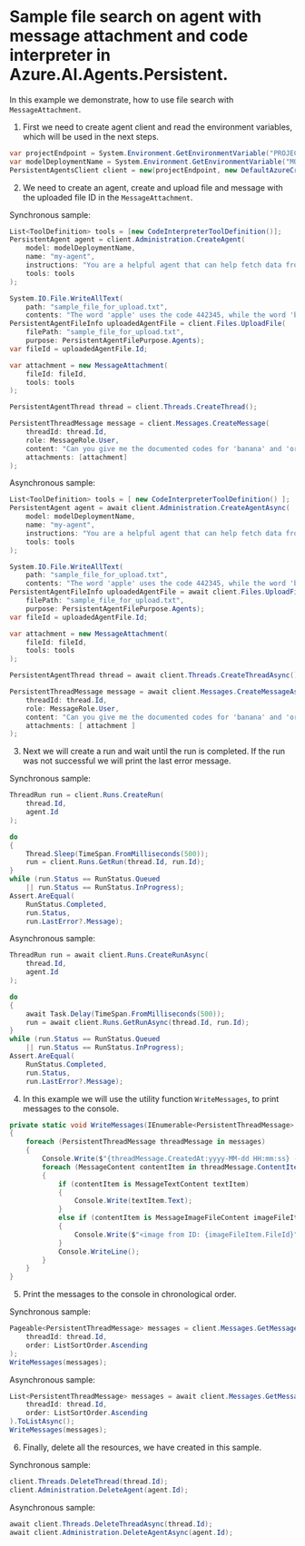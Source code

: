 # Sample file search on agent with message attachment and code interpreter in Azure.AI.Agents.Persistent.

In this example we demonstrate, how to use file search with `MessageAttachment`.

1. First we need to create agent client and read the environment variables, which will be used in the next steps.
```C# Snippet:AgentsCodeInterpreterFileAttachment_CreateClient
var projectEndpoint = System.Environment.GetEnvironmentVariable("PROJECT_ENDPOINT");
var modelDeploymentName = System.Environment.GetEnvironmentVariable("MODEL_DEPLOYMENT_NAME");
PersistentAgentsClient client = new(projectEndpoint, new DefaultAzureCredential());
```

2. We need to create an agent, create and upload file and message with the uploaded file ID in the `MessageAttachment`.

Synchronous sample:
```C# Snippet:AgentsCreateAgentWithInterpreterToolSync
List<ToolDefinition> tools = [new CodeInterpreterToolDefinition()];
PersistentAgent agent = client.Administration.CreateAgent(
    model: modelDeploymentName,
    name: "my-agent",
    instructions: "You are a helpful agent that can help fetch data from files you know about.",
    tools: tools
);

System.IO.File.WriteAllText(
    path: "sample_file_for_upload.txt",
    contents: "The word 'apple' uses the code 442345, while the word 'banana' uses the code 673457.");
PersistentAgentFileInfo uploadedAgentFile = client.Files.UploadFile(
    filePath: "sample_file_for_upload.txt",
    purpose: PersistentAgentFilePurpose.Agents);
var fileId = uploadedAgentFile.Id;

var attachment = new MessageAttachment(
    fileId: fileId,
    tools: tools
);

PersistentAgentThread thread = client.Threads.CreateThread();

PersistentThreadMessage message = client.Messages.CreateMessage(
    threadId: thread.Id,
    role: MessageRole.User,
    content: "Can you give me the documented codes for 'banana' and 'orange'?",
    attachments: [attachment]
);
```

Asynchronous sample:
```C# Snippet:AgentsCreateAgentWithInterpreterTool
List<ToolDefinition> tools = [ new CodeInterpreterToolDefinition() ];
PersistentAgent agent = await client.Administration.CreateAgentAsync(
    model: modelDeploymentName,
    name: "my-agent",
    instructions: "You are a helpful agent that can help fetch data from files you know about.",
    tools: tools
);

System.IO.File.WriteAllText(
    path: "sample_file_for_upload.txt",
    contents: "The word 'apple' uses the code 442345, while the word 'banana' uses the code 673457.");
PersistentAgentFileInfo uploadedAgentFile = await client.Files.UploadFileAsync(
    filePath: "sample_file_for_upload.txt",
    purpose: PersistentAgentFilePurpose.Agents);
var fileId = uploadedAgentFile.Id;

var attachment = new MessageAttachment(
    fileId: fileId,
    tools: tools
);

PersistentAgentThread thread = await client.Threads.CreateThreadAsync();

PersistentThreadMessage message = await client.Messages.CreateMessageAsync(
    threadId: thread.Id,
    role: MessageRole.User,
    content: "Can you give me the documented codes for 'banana' and 'orange'?",
    attachments: [ attachment ]
);
```

3. Next we will create a run and wait until the run is completed. If the run was not successful we will print the last error message.

Synchronous sample:
```C# Snippet:AgentsCodeInterpreterFileAttachmentSync_CreateRun
ThreadRun run = client.Runs.CreateRun(
    thread.Id,
    agent.Id
);

do
{
    Thread.Sleep(TimeSpan.FromMilliseconds(500));
    run = client.Runs.GetRun(thread.Id, run.Id);
}
while (run.Status == RunStatus.Queued
    || run.Status == RunStatus.InProgress);
Assert.AreEqual(
    RunStatus.Completed,
    run.Status,
    run.LastError?.Message);
```

Asynchronous sample:
```C# Snippet:AgentsCodeInterpreterFileAttachment_CreateRun
ThreadRun run = await client.Runs.CreateRunAsync(
    thread.Id,
    agent.Id
);

do
{
    await Task.Delay(TimeSpan.FromMilliseconds(500));
    run = await client.Runs.GetRunAsync(thread.Id, run.Id);
}
while (run.Status == RunStatus.Queued
    || run.Status == RunStatus.InProgress);
Assert.AreEqual(
    RunStatus.Completed,
    run.Status,
    run.LastError?.Message);
```

4. In this example we will use the utility function `WriteMessages`, to print messages to the console.
```C# Snippet:AgentsCodeInterpreterFileAttachment_Print
private static void WriteMessages(IEnumerable<PersistentThreadMessage> messages)
{
    foreach (PersistentThreadMessage threadMessage in messages)
    {
        Console.Write($"{threadMessage.CreatedAt:yyyy-MM-dd HH:mm:ss} - {threadMessage.Role,10}: ");
        foreach (MessageContent contentItem in threadMessage.ContentItems)
        {
            if (contentItem is MessageTextContent textItem)
            {
                Console.Write(textItem.Text);
            }
            else if (contentItem is MessageImageFileContent imageFileItem)
            {
                Console.Write($"<image from ID: {imageFileItem.FileId}");
            }
            Console.WriteLine();
        }
    }
}
```

5. Print the messages to the console in chronological order.

Synchronous sample:
```C# Snippet:AgentsCodeInterpreterFileAttachmentSync_PrintMessages
Pageable<PersistentThreadMessage> messages = client.Messages.GetMessages(
    threadId: thread.Id,
    order: ListSortOrder.Ascending
);
WriteMessages(messages);
```

Asynchronous sample:
```C# Snippet:AgentsCodeInterpreterFileAttachment_PrintMessages
List<PersistentThreadMessage> messages = await client.Messages.GetMessagesAsync(
    threadId: thread.Id,
    order: ListSortOrder.Ascending
).ToListAsync();
WriteMessages(messages);
```

6. Finally, delete all the resources, we have created in this sample.

Synchronous sample:
```C# Snippet:AgentsCodeInterpreterFileAttachmentSync_Cleanup
client.Threads.DeleteThread(thread.Id);
client.Administration.DeleteAgent(agent.Id);
```

Asynchronous sample:
```C# Snippet:AgentsCodeInterpreterFileAttachment_Cleanup
await client.Threads.DeleteThreadAsync(thread.Id);
await client.Administration.DeleteAgentAsync(agent.Id);
```
